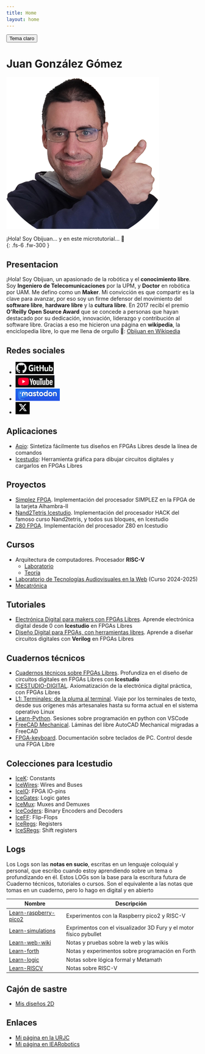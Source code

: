 ```yaml
---
title: Home
layout: home
---
```


<!-- BOTON PARA CAMBIAR EL TEMA CLARO/OSCURO -->
<button class="btn js-toggle-light-mode">Tema claro</button>

<script>
  const toggleDarkMode = document.querySelector('.js-toggle-light-mode');
  jtd.setTheme('dark');

  jtd.addEvent(toggleDarkMode, 'click', function(){
    if (jtd.getTheme() === 'dark') {
      jtd.setTheme('light');
      toggleDarkMode.textContent = 'Tema oscuro';
    } else {
      jtd.setTheme('dark');
      toggleDarkMode.textContent = 'Tema claro';
    }
  });
</script>


# Juan González Gómez


![](images/Juan_gonzalez_21-400x400.png)

¡Hola! Soy Obijuan... y en este microtutorial... 🙂  
{: .fs-6 .fw-300 }  

## Presentacion

¡Hola! Soy Obijuan, un apasionado de la robótica y el **conocimiento libre**. Soy **Ingeniero de Telecomunicaciones** por la UPM, y **Doctor** en robótica por UAM. Me defino como un **Maker**. Mi convicción es que compartir es la clave para avanzar, por eso soy un firme defensor del movimiento del **software libre**, **hardware libre** y la **cultura libre**. En 2017 recibí el premio **O'Reilly Open Source Award** que se concede a personas que hayan destacado por su dedicación, innovación, liderazgo y contribución al software libre. Gracias a eso me hicieron una página en **wikipedia**, la enciclopedia libre, lo que me llena de orgullo 🙂: [Obijuan en Wikipedia](https://es.wikipedia.org/wiki/Juan_Gonz%C3%A1lez_G%C3%B3mez)  

## Redes sociales

* [![](images/logo-github.png)][Github]  
* [![](images/logo-Youtube.png)][Youtube]
* [![](images/logo-mastodon.png)][Mastodon]  
* [![](images/logo-X.png)][X/Twitter]  


## Aplicaciones

* [Apio](https://github.com/FPGAwars/apio/wiki): Sintetiza fácilmente tus diseños en FPGAs Libres desde la línea de comandos  
* [Icestudio](https://github.com/FPGAwars/icestudio/wiki): Herramienta gráfica para dibujar circuitos digitales y cargarlos en FPGAs Libres  

## Proyectos
* [Simplez FPGA]. Implementación del procesador SIMPLEZ en la FPGA de la tarjeta Alhambra-II
* [Nand2Tetris Icestudio]. Implementación del procesador HACK del famoso curso Nand2tetris, y todos sus bloques, en Icestudio
* [Z80 FPGA]. Implementación del procesador Z80 en Icestudio

## Cursos

* Arquitectura de computadores. Procesador **RISC-V**
  * [Laboratorio](https://github.com/myTeachingURJC/2019-20-LAB-AO/wiki)  
  * [Teoría](https://github.com/myTeachingURJC/Arq-computadores-01/wiki)  
* [Laboratorio de Tecnologías Audiovisuales en la Web](https://github.com/myTeachingURJC/2024-2025-LTAW/wiki)  (Curso 2024-2025)  
* [Mecatrónica](https://github.com/myTeachingURJC/Mecatronica/wiki)  

## Tutoriales

* [Electrónica Digital para makers con FPGAs Libres]. Aprende electrónica digital desde 0 con **Icestudio** en FPGAs Libres
* [Diseño Digital para FPGAs, con herramientas libres]. Aprende a diseñar circuitos digitales con **Verilog** en FPGAs Libres

## Cuadernos técnicos

* [Cuadernos técnicos sobre FPGAs Libres]. Profundiza en el diseño de circuitos digitales en FPGAs Libres con **Icestudio**
* [ICESTUDIO-DIGITAL]. Axiomatización de la electrónica digital práctica, con FPGAs Libres
* [L1: Terminales: de la pluma al terminal]. Viaje por los terminales de texto, desde sus orígenes más artesanales hasta su forma actual en el sistema operativo Linux 
* [Learn-Python]. Sesiones sobre programación en python con VSCode 
* [FreeCAD Mechanical]. Láminas del libre AutoCAD Mechanical migradas a FreeCAD
* [FPGA-keyboard]. Documentación sobre teclados de PC. Control desde una FPGA Libre

## Colecciones para Icestudio

* [IceK](https://github.com/FPGAwars/iceK/wiki): Constants
* [IceWires](https://github.com/FPGAwars/iceWires/wiki): Wires and Buses 
* [IceIO](https://github.com/FPGAwars/iceIO/wiki): FPGA IO-pins
* [IceGates](https://github.com/FPGAwars/iceGates/wiki): Logic gates  
* [IceMux](https://github.com/FPGAwars/iceMux/wiki): Muxes and Demuxes  
* [IceCoders](https://github.com/FPGAwars/iceCoders/wiki): Binary Encoders and Decoders  
* [IceFF](https://github.com/FPGAwars/iceFF/wiki): Flip-Flops
* [IceRegs](https://github.com/FPGAwars/iceRegs/wiki): Registers
* [IceSRegs](https://github.com/FPGAwars/iceSRegs/wiki): Shift registers  

## Logs

Los Logs son las **notas en sucio**, escritas en un lenguaje coloquial y personal, que escribo cuando estoy aprendiendo sobre un tema o profundizando en él. Estos LOGs son la base para la escritura futura de Cuaderno técnicos, tutoriales o cursos. Son el equivalente a las notas que tomas en un cuaderno, pero lo hago en digital y en abierto

| Nombre                  | Descripción |
|-------------------------|-------------|
| [Learn-raspberry-pico2] | Experimentos con la Raspberry pico2 y RISC-V |
| [Learn-simulations] | Exprimentos con el visualizador 3D Fury y el motor físico pybullet |  
| [Learn-web-wiki]    | Notas y pruebas sobre la web y las wikis  |
| [Learn-forth]       | Notas y experimentos sobre programación en Forth |
| [Learn-logic]       | Notas sobre lógica formal y Metamath |
| [Learn-RISCV]       | Notas sobre RISC-V |

## Cajón de sastre

* [Mis diseños 2D](https://github.com/Obijuan/my2Ddesigns/wiki)  

## Enlaces
* [Mi página en la URJC](https://gestion2.urjc.es/pdi/ver/juan.gonzalez.gomez)   
* [Mi página en IEARobotics](http://www.iearobotics.com/wiki/index.php?title=Juan_Gonzalez:Main)  

<!------------- Enlaces de referencia -------------->
<!--- Redes sociales -->
[Github]: https://github.com/Obijuan/
[Mastodon]: https://mstdn.social/@Obijuan
[X/Twitter]: https://x.com/Obijuan_cube  
[Youtube]: https://www.youtube.com/@ObijuanCube  

<!--- LOGs --->
[Learn-simulations]: https://github.com/Obijuan/Learn-simulations/wiki/Log
[Learn-web-wiki]: https://github.com/Obijuan/Learn-web-wiki/wiki
[Learn-Python]: https://github.com/Obijuan/Learn-python/wiki  
[Learn-forth]: https://github.com/Obijuan/Learn-forth/wiki
[Learn-raspberry-pico2]: https://github.com/Obijuan/Learn-raspberry-pico2/wiki
[Learn-logic]: https://github.com/Obijuan/Learn-logic/wiki
[Learn-RISCV]: https://github.com/Obijuan/Learn-RISCV/wiki

<!-- Cuadernos técnicos -->
[ICESTUDIO-DIGITAL]: https://github.com/Obijuan/Icestudio-Digital/wiki
[L1: Terminales: de la pluma al terminal]: https://github.com/Obijuan/Learn-computers/wiki/Terminales
[Cuadernos técnicos sobre FPGAs Libres]: https://github.com/Obijuan/Cuadernos-tecnicos-FPGAs-libres/wiki  
[FreeCAD Mechanical]: https://github.com/Obijuan/Freecad-Mechanical/wiki
[FPGA-keyboard]: https://github.com/Obijuan/FPGA-keyboard

<!-- Tutoriales -->
[Electrónica Digital para makers con FPGAs Libres]: https://github.com/Obijuan/digital-electronics-with-open-FPGAs-tutorial/wiki  
[Diseño Digital para FPGAs, con herramientas libres]: https://github.com/Obijuan/open-fpga-verilog-tutorial/wiki

<!-- Proyectos -->
[Simplez FPGA]: https://github.com/Obijuan/simplez-fpga/wiki
[Nand2Tetris Icestudio]: https://github.com/Obijuan/nand2tetris-icestudio
[Z80 FPGA]: https://github.com/Obijuan/Z80-FPGA


